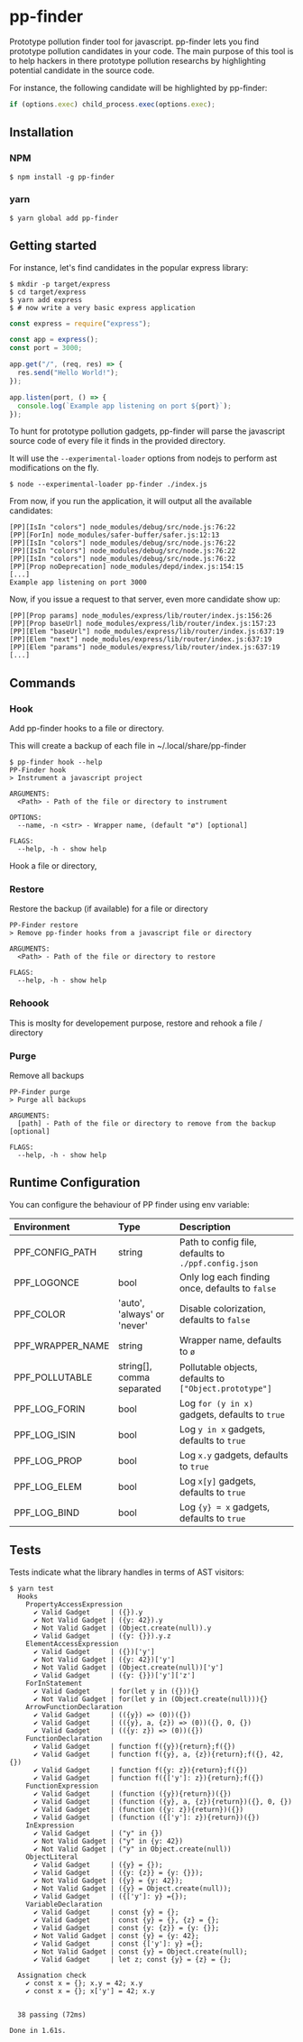 # pp-finder

Prototype pollution finder tool for javascript. pp-finder lets you find prototype pollution candidates in your code. The main purpose of this tool is to help hackers in there prototype pollution researchs by highlighting potential candidate in the source code.

For instance, the following candidate will be highlighted by pp-finder:

```javascript
if (options.exec) child_process.exec(options.exec);
```

## Installation

### NPM

```shell
$ npm install -g pp-finder
```

### yarn

```shell
$ yarn global add pp-finder
```

## Getting started

For instance, let's find candidates in the popular express library:

```
$ mkdir -p target/express
$ cd target/express
$ yarn add express
$ # now write a very basic express application
```

```javascript
const express = require("express");

const app = express();
const port = 3000;

app.get("/", (req, res) => {
  res.send("Hello World!");
});

app.listen(port, () => {
  console.log(`Example app listening on port ${port}`);
});
```

To hunt for prototype pollution gadgets, pp-finder will parse the javascript source code of every file it finds in the provided directory.

It will use the `--experimental-loader` options from nodejs to perform ast modifications on the fly.

```shell
$ node --experimental-loader pp-finder ./index.js
```

From now, if you run the application, it will output all the available candidates:

```
[PP][IsIn "colors"] node_modules/debug/src/node.js:76:22
[PP][ForIn] node_modules/safer-buffer/safer.js:12:13
[PP][IsIn "colors"] node_modules/debug/src/node.js:76:22
[PP][IsIn "colors"] node_modules/debug/src/node.js:76:22
[PP][IsIn "colors"] node_modules/debug/src/node.js:76:22
[PP][Prop noDeprecation] node_modules/depd/index.js:154:15
[...]
Example app listening on port 3000
```

Now, if you issue a request to that server, even more candidate show up:

```
[PP][Prop params] node_modules/express/lib/router/index.js:156:26
[PP][Prop baseUrl] node_modules/express/lib/router/index.js:157:23
[PP][Elem "baseUrl"] node_modules/express/lib/router/index.js:637:19
[PP][Elem "next"] node_modules/express/lib/router/index.js:637:19
[PP][Elem "params"] node_modules/express/lib/router/index.js:637:19
[...]
```

## Commands

### Hook

Add pp-finder hooks to a file or directory.

This will create a backup of each file in ~/.local/share/pp-finder

```shell
$ pp-finder hook --help                                                                                                                                                                              PP-Finder hook
> Instrument a javascript project

ARGUMENTS:
  <Path> - Path of the file or directory to instrument

OPTIONS:
  --name, -n <str> - Wrapper name, (default "ø") [optional]

FLAGS:
  --help, -h - show help
```

Hook a file or directory,

### Restore

Restore the backup (if available) for a file or directory

```shell
PP-Finder restore
> Remove pp-finder hooks from a javascript file or directory

ARGUMENTS:
  <Path> - Path of the file or directory to restore

FLAGS:
  --help, -h - show help
```

### Rehoook

This is moslty for developement purpose, restore and rehook a file / directory

### Purge

Remove all backups

```
PP-Finder purge
> Purge all backups

ARGUMENTS:
  [path] - Path of the file or directory to remove from the backup [optional]

FLAGS:
  --help, -h - show help
```

## Runtime Configuration

You can configure the behaviour of PP finder using env variable:

| Environment      | Type                        | Description                                            |
| :--------------- | :-------------------------- | :----------------------------------------------------- |
| PPF_CONFIG_PATH  | string                      | Path to config file, defaults to `./ppf.config.json`   |
| PPF_LOGONCE      | bool                        | Only log each finding once, defaults to `false`        |
| PPF_COLOR        | 'auto', 'always' or 'never' | Disable colorization, defaults to `false`              |
| PPF_WRAPPER_NAME | string                      | Wrapper name, defaults to `ø`                          |
| PPF_POLLUTABLE   | string[], comma separated   | Pollutable objects, defaults to `["Object.prototype"]` |
| PPF_LOG_FORIN    | bool                        | Log `for (y in x)` gadgets, defaults to `true`         |
| PPF_LOG_ISIN     | bool                        | Log `y in x` gadgets, defaults to `true`               |
| PPF_LOG_PROP     | bool                        | Log `x.y` gadgets, defaults to `true`                  |
| PPF_LOG_ELEM     | bool                        | Log `x[y]` gadgets, defaults to `true`                 |
| PPF_LOG_BIND     | bool                        | Log `{y} = x` gadgets, defaults to `true`              |

## Tests

Tests indicate what the library handles in terms of AST visitors:

```shell
$ yarn test
  Hooks
    PropertyAccessExpression
      ✔️ Valid Gadget     | ({}).y
      ✔️ Not Valid Gadget | ({y: 42}).y
      ✔️ Not Valid Gadget | (Object.create(null)).y
      ✔️ Valid Gadget     | ({y: {}}).y.z
    ElementAccessExpression
      ✔️ Valid Gadget     | ({})['y']
      ✔️ Not Valid Gadget | ({y: 42})['y']
      ✔️ Not Valid Gadget | (Object.create(null))['y']
      ✔️ Valid Gadget     | ({y: {}})['y']['z']
    ForInStatement
      ✔️ Valid Gadget     | for(let y in ({})){}
      ✔️ Not Valid Gadget | for(let y in (Object.create(null))){}
    ArrowFunctionDeclaration
      ✔️ Valid Gadget     | (({y}) => (0))({})
      ✔️ Valid Gadget     | (({y}, a, {z}) => (0))({}, 0, {})
      ✔️ Valid Gadget     | (({y: z}) => (0))({})
    FunctionDeclaration
      ✔️ Valid Gadget     | function f({y}){return};f({})
      ✔️ Valid Gadget     | function f({y}, a, {z}){return};f({}, 42, {})
      ✔️ Valid Gadget     | function f({y: z}){return};f({})
      ✔️ Valid Gadget     | function f({['y']: z}){return};f({})
    FunctionExpression
      ✔️ Valid Gadget     | (function ({y}){return})({})
      ✔️ Valid Gadget     | (function ({y}, a, {z}){return})({}, 0, {})
      ✔️ Valid Gadget     | (function ({y: z}){return})({})
      ✔️ Valid Gadget     | (function ({['y']: z}){return})({})
    InExpression
      ✔️ Valid Gadget     | ("y" in {})
      ✔️ Not Valid Gadget | ("y" in {y: 42})
      ✔️ Not Valid Gadget | ("y" in Object.create(null))
    ObjectLiteral
      ✔️ Valid Gadget     | ({y} = {});
      ✔️ Valid Gadget     | ({y: {z}} = {y: {}});
      ✔️ Not Valid Gadget | ({y} = {y: 42});
      ✔️ Not Valid Gadget | ({y} = Object.create(null));
      ✔️ Valid Gadget     | ({['y']: y} ={});
    VariableDeclaration
      ✔️ Valid Gadget     | const {y} = {};
      ✔️ Valid Gadget     | const {y} = {}, {z} = {};
      ✔️ Valid Gadget     | const {y: {z}} = {y: {}};
      ✔️ Not Valid Gadget | const {y} = {y: 42};
      ✔️ Valid Gadget     | const {['y']: y} ={};
      ✔️ Not Valid Gadget | const {y} = Object.create(null);
      ✔️ Valid Gadget     | let z; const {y} = {z} = {};

  Assignation check
    ✔️ const x = {}; x.y = 42; x.y
    ✔️ const x = {}; x['y'] = 42; x.y


  38 passing (72ms)

Done in 1.61s.


```
